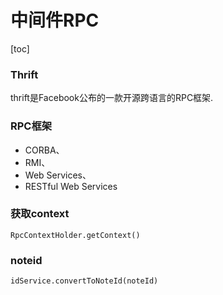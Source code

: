 # 中间件RPC

[toc]

### Thrift

thrift是Facebook公布的一款开源跨语言的RPC框架.



### RPC框架

- CORBA、
- RMI、
- Web Services、
- RESTful Web Services



### 获取context

```
RpcContextHolder.getContext()
```



### noteid

```
idService.convertToNoteId(noteId)
```